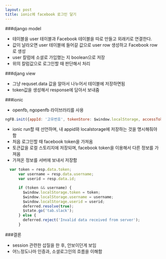 ```yaml
---
layout: post
title: ionic에 facebook 로그인 달기
---
```




###django model
- 테이블을 user 테이블과 Facebook 테이블을 따로 만들고 외래키로 연결한다.
- 값이 날라오면 user 테이블에 들어갈 값으로 user row 생성하고 Facebook row로 생성
- user 칼럼에 소셜로 가입했는 지 boolean으로 저장
- 위의 칼럼값으로 로그인할 때 판단해서 처리

###djang view
- 그냥 requset.data 값을 알아서 나누어서 테이블에 저장하면됨
- token값을 생성해서 response에 담아서 보내줌

###ionic
- openfb, ngopenfb 라이브러리를 사용

```javascript
ngFB.init({appId: '고유번호', tokenStore: $window.localStorage, accessToken : $window.localStorage.fbAccessToken});
```

- ionic run할 때 선언하며, 내 appid와 localstorage에 저장하는 것을 명시해줘야 함
- 처음 로그인할 때 facebook token을 가져옴
- 토큰값을 로컬 스토리지에 저장되며, facebook token을 이용해서 다른 정보를 가져옴
- 가져온 정보를 서버에 보내서 저장함

```javascript
  var token = resp.data.token;
      var username = resp.data.username;
      var userid = resp.data.id;

      if (token && username) {
        $window.localStorage.token = token;
        $window.localStorage.username = username;
        $window.localStorage.userid = userid;
        deferred.resolve(true);
        $state.go('tab.slack');
      } else {
        deferred.reject('Invalid data received from server');
      }

```
###결론
- session 관련한 삽질을 한 후, 안보이던게 보임
- 어느정도나마 인증과, 소셜로그인의 흐름을 이해함